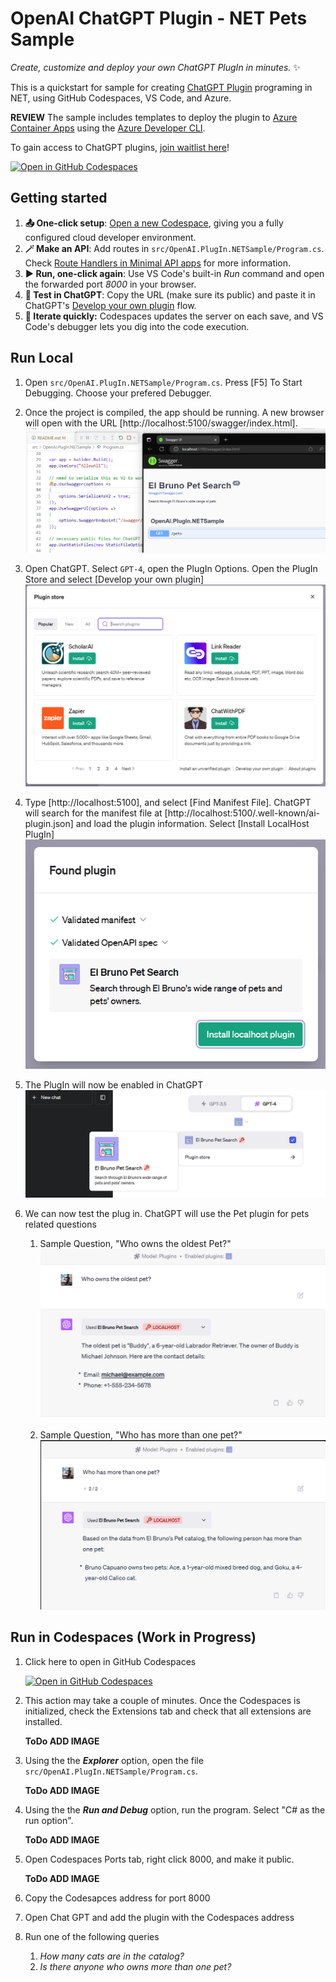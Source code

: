 # OpenAI ChatGPT Plugin - NET Pets Sample

_Create, customize and deploy your own ChatGPT PlugIn in minutes._ ✨

This is a quickstart for sample for creating [ChatGPT Plugin](https://openai.com/blog/chatgpt-plugins) programing in NET, using GitHub Codespaces, VS Code, and Azure. 

**REVIEW** The sample includes templates to deploy the plugin to [Azure Container Apps](https://learn.microsoft.com/en-us/azure/container-apps/) using the [Azure Developer CLI](https://aka.ms/azd/install). 

To gain access to ChatGPT plugins, [join waitlist here](https://openai.com/waitlist/plugins)!


[![Open in GitHub Codespaces](https://img.shields.io/static/v1?style=for-the-badge&label=GitHub+Codespaces&message=Open&color=lightgrey&logo=github)](https://codespaces.new/elbruno/OpenAI-Plugin-NET-Sample)

## Getting started

1. **📤 One-click setup**: [Open a new Codespace](https://codespaces.new/azure-samples/openai-plugin-fastapi), giving you a fully configured cloud developer environment.
2. **🪄 Make an API**: Add routes in `src/OpenAI.PlugIn.NETSample/Program.cs`. Check [Route Handlers in Minimal API apps](https://learn.microsoft.com/en-us/aspnet/core/fundamentals/minimal-apis/route-handlers?view=aspnetcore-7.0) for more information.
3. **▶️ Run, one-click again**: Use VS Code's built-in *Run* command and open the forwarded port *8000* in your browser.
4. **💬 Test in ChatGPT**: Copy the URL (make sure its public) and paste it in ChatGPT's [Develop your own plugin](https://platform.openai.com/docs/plugins/getting-started/debugging) flow.
5. **🔄 Iterate quickly:** Codespaces updates the server on each save, and VS Code's debugger lets you dig into the code execution.

## Run Local
1. Open `src/OpenAI.PlugIn.NETSample/Program.cs`. Press [F5] To Start Debugging. Choose your prefered Debugger.
1. Once the project is compiled, the app should be running. A new browser will open with the URL [http://localhost:5100/swagger/index.html].
    ![Run and Debug App](/images/01RunandDebugApp.png "Run and Debug App")

1. Open ChatGPT. Select `GPT-4`, open the PlugIn Options. Open the PlugIn Store and select [Develop your own plugin]
    ![Develop your own plugin in PlugIn Store](/images/02chatgptpluginstore.png "Develop your own plugin in PlugIn Store")

1. Type [http://localhost:5100], and select [Find Manifest File]. ChatGPT will search for the manifest file at [http://localhost:5100/.well-known/ai-plugin.json] and load the plugin information. Select [Install LocalHost PlugIn]
    ![Test plugin manifest information found](/images/03foundpluginforlocalstore.png "Test plugin manifest information found")

1. The PlugIn will now be enabled in ChatGPT
    ![Test plugin installed](/images/04plugininstalled.png "Test plugin installed")

1. We can now test the plug in. ChatGPT will use the Pet plugin for pets related questions
    1. Sample Question, "Who owns the oldest Pet?"
    ![Who owns the oldest pet?](/images/05oldestpets.png "Who owns the oldest pet?")
    
    1. Sample Question, "Who has more than one pet?"
    ![Who has more than one pet?](/images/06morethan1pet.png "Who has more than one pet?")




## Run in Codespaces (Work in Progress)
1. Click here to open in GitHub Codespaces

    [![Open in GitHub Codespaces](https://img.shields.io/static/v1?style=for-the-badge&label=GitHub+Codespaces&message=Open&color=lightgrey&logo=github)](https://codespaces.new/elbruno/OpenAI-Plugin-NET-Sample)

1. This action may take a couple of minutes. Once the Codespaces is initialized, check the Extensions tab and check that all extensions are installed.

    **ToDo ADD IMAGE** 

1. Using the  the ***Explorer*** option, open the file `src/OpenAI.PlugIn.NETSample/Program.cs`.

    **ToDo ADD IMAGE** 

1. Using the  the ***Run and Debug*** option, run the program. Select "C# as the run option".

    **ToDo ADD IMAGE** 

1. Open Codespaces Ports tab, right click 8000, and make it public.

    **ToDo ADD IMAGE** 

1. Copy the Codesapces address for port 8000
1. Open Chat GPT and add the plugin with the Codespaces address
1. Run one of the following queries 
    1. *How many cats are in the catalog?*
    1. *Is there anyone who owns more than one pet?*


